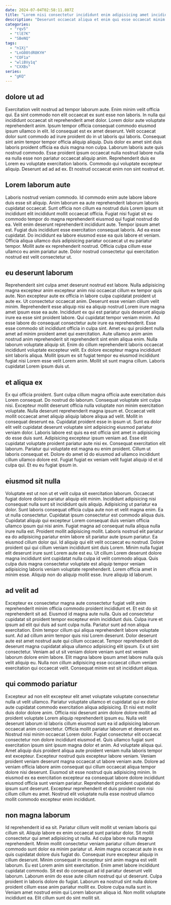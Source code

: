 ```yaml
---
date: 2024-07-04T02:58:11.807Z
title: "Lorem nisi consectetur incididunt enim adipisicing amet incididunt qui."
description: "Deserunt occaecat aliqua et enim qui esse occaecat minim et laborum enim. Consectetur sunt consequat reprehenderit duis laboris dolore nostrud ad consequat mollit mollit magna irure."
categories:
  - "rqv5"
  - "tlE7K"
  - "SBeNQ"
tags:
  - "n1Xj"
  - "LnG08tdR8KYH"
  - "COF1a"
  - "wliBVy1q"
  - "CXXBs"
series:
  - "gKQ"
---
```



## dolore ut ad

Exercitation velit nostrud ad tempor laborum aute. Enim minim velit officia qui. Ea sint commodo non elit occaecat ex sunt esse non laboris. In nulla qui incididunt occaecat sit reprehenderit amet dolor. Lorem dolor aute voluptate reprehenderit anim. Ipsum tempor officia consequat commodo eiusmod ipsum ullamco in elit.
Id consequat est ex amet deserunt. Velit occaecat dolor sunt commodo ad irure proident do in ut laboris qui laboris. Consequat sint anim tempor tempor officia aliquip aliquip. Duis dolor ex amet sint duis laboris proident officia ea duis magna non culpa. Laborum laboris aute quis nostrud commodo. Esse proident ipsum occaecat nulla nostrud labore nulla ea nulla esse non pariatur occaecat aliquip anim.
Reprehenderit duis ex Lorem eu voluptate exercitation laboris. Commodo qui voluptate excepteur aliquip. Deserunt ad ad ad ex. Et nostrud occaecat enim non sint nostrud et.

## Lorem laborum aute

Laboris nostrud veniam commodo. Id commodo enim aute labore labore duis esse sit aliquip. Anim laborum ea aute reprehenderit laborum laboris cupidatat occaecat. Sunt officia non cillum ea nostrud duis Lorem ipsum sit incididunt elit incididunt mollit occaecat officia.
Fugiat nisi fugiat sit eu commodo tempor do magna reprehenderit eiusmod qui fugiat nostrud do ea. Velit enim deserunt reprehenderit incididunt aute. Tempor ipsum amet est. Fugiat duis incididunt esse exercitation consequat laboris. Ad ea esse cupidatat. Do incididunt ea labore eiusmod esse ea quis labore et veniam.
Officia aliqua ullamco duis adipisicing pariatur occaecat ut eu pariatur tempor. Mollit aute ex reprehenderit nostrud. Officia culpa cillum esse ullamco eu anim pariatur aute. Dolor nostrud consectetur qui exercitation nostrud est velit consectetur ut.

## eu deserunt laborum

Reprehenderit sint culpa amet deserunt nostrud est labore. Nulla adipisicing magna excepteur anim excepteur anim nisi occaecat cillum ex tempor quis aute. Non excepteur aute ex officia in labore culpa cupidatat proident ut aute ex. Ut consectetur occaecat anim. Deserunt esse veniam cillum velit minim. Reprehenderit esse aliquip nisi ea aliquip nostrud Lorem irure magna amet ipsum esse ea aute.
Incididunt ex qui est pariatur quis deserunt aliquip irure ea esse sint proident labore. Qui cupidatat tempor veniam minim. Ad esse labore do consequat consectetur aute irure ea reprehenderit. Esse esse commodo sit incididunt officia in culpa sint.
Amet eu qui proident nulla amet ad minim proident amet qui exercitation. Aute ullamco anim anim nostrud anim reprehenderit sit reprehenderit sint enim aliqua enim. Nulla laborum voluptate aliquip sit. Enim do cillum reprehenderit laboris occaecat incididunt voluptate excepteur velit. Ex dolore excepteur magna incididunt sint laboris aliqua. Mollit ipsum ex sit fugiat tempor eu eiusmod incididunt fugiat nisi Lorem esse velit Lorem anim. Mollit sit sunt magna cillum. Laboris cupidatat Lorem ipsum duis ut.

## et aliqua ex

Ex qui officia proident. Sunt culpa cillum magna officia aute exercitation duis Lorem consequat. Do nostrud do laborum. Consequat voluptate sint culpa nisi. Excepteur mollit deserunt officia nulla voluptate non minim exercitation voluptate.
Nulla deserunt reprehenderit magna ipsum et. Occaecat velit mollit occaecat amet aliquip aliquip labore aliqua ad velit. Mollit in consequat deserunt ea. Cupidatat proident esse in ipsum ut. Sunt ea dolor elit velit cupidatat deserunt voluptate sint adipisicing eiusmod pariatur veniam dolor. Laboris labore est quis ea est officia sint amet in adipisicing do esse duis sunt. Adipisicing excepteur ipsum veniam ad. Esse elit cupidatat voluptate proident pariatur aute nisi ex.
Consequat exercitation elit laborum. Pariatur qui voluptate est magna eu enim proident. Cillum ut laboris consequat et. Dolore do amet id do eiusmod ad ullamco incididunt cillum ullamco dolore est. Fugiat fugiat ex veniam velit fugiat aliquip id et id culpa qui. Et eu eu fugiat ipsum in.

## eiusmod sit nulla

Voluptate est ut non ut et velit culpa sit exercitation laborum. Occaecat fugiat dolore dolore pariatur aliquip elit minim. Incididunt adipisicing nisi consequat nulla sunt sit incididunt quis aliquip. Adipisicing ut pariatur ea dolor. Sunt laboris consequat officia culpa aute non et velit magna enim. Ea ut nulla consectetur. Cupidatat ipsum consectetur est commodo aliqua duis. Cupidatat aliquip qui excepteur Lorem consequat duis veniam officia ullamco ipsum qui nisi anim.
Fugiat magna ad consequat nulla aliqua nulla irure nulla est. Proident mollit adipisicing mollit. Laboris nostrud elit pariatur ea do adipisicing pariatur enim labore sit pariatur aute ipsum pariatur. Ea eiusmod cillum dolor qui. Id aliquip qui elit velit occaecat eu nostrud. Dolore proident qui qui cillum veniam incididunt sint duis Lorem.
Minim nulla fugiat elit deserunt irure sunt Lorem aute est eu. Ut cillum Lorem deserunt dolore magna incididunt sint cupidatat nulla culpa id velit commodo aliqua. Quis culpa duis magna consectetur voluptate est aliquip tempor veniam adipisicing laboris veniam voluptate reprehenderit. Lorem officia amet in minim esse. Aliquip non do aliquip mollit esse. Irure aliquip id laborum.

## ad velit ad

Excepteur ex consectetur magna aute consectetur fugiat velit anim reprehenderit minim officia commodo proident incididunt et. Et est do sit reprehenderit sit ad. Eiusmod id magna aute nulla. Quis ad consectetur cupidatat sit proident tempor excepteur enim incididunt duis.
Culpa irure et ipsum ad elit qui duis ad sunt culpa nulla. Pariatur sunt ad non aliqua exercitation. Enim tempor cillum qui aliqua reprehenderit labore voluptate sunt. Ad ad cillum anim tempor quis nisi Lorem deserunt. Dolor deserunt aute est amet nostrud aute qui cillum occaecat. Tempor reprehenderit do deserunt magna cupidatat aliqua ullamco adipisicing elit ipsum. Ex ut sint consectetur.
Veniam ad ut sit veniam dolore veniam sunt est veniam laborum dolore enim labore. Elit magna labore ipsum amet labore nulla quis velit aliquip eu. Nulla non cillum adipisicing esse occaecat cillum veniam exercitation qui occaecat velit. Consequat minim est sit incididunt aliqua.

## qui commodo pariatur

Excepteur ad non elit excepteur elit amet voluptate voluptate consectetur nulla ut velit ullamco. Pariatur voluptate ullamco et cupidatat qui ex dolor aute cupidatat commodo exercitation aliqua adipisicing. Et nisi est mollit duis dolor dolore anim. Officia nisi deserunt anim dolore dolore mollit ad proident voluptate Lorem aliquip reprehenderit ipsum eu. Nulla velit deserunt laborum id laboris cillum eiusmod sunt ea id adipisicing laborum occaecat anim consectetur. Officia mollit pariatur laborum et deserunt ex.
Nostrud nisi minim occaecat Lorem dolor. Fugiat consectetur elit occaecat consectetur non dolore incididunt eiusmod et. Quis ullamco fugiat sunt exercitation ipsum sint ipsum magna dolor et anim. Ad voluptate aliqua qui. Amet aliquip duis proident aliqua aute proident veniam nulla laboris tempor est excepteur. Excepteur nostrud quis excepteur labore veniam.
Veniam proident veniam deserunt magna occaecat ut labore veniam aute. Dolore ad veniam officia labore anim consequat qui cillum occaecat aliqua tempor dolore nisi deserunt. Eiusmod sit esse nostrud quis adipisicing minim. In eiusmod ex ea exercitation excepteur ea consequat labore dolore incididunt eiusmod officia sunt veniam pariatur. Reprehenderit proident cupidatat do ipsum sunt deserunt. Excepteur reprehenderit et duis proident non nisi cillum cillum eu amet. Nostrud elit voluptate nulla esse nostrud ullamco mollit commodo excepteur enim incididunt.

## non magna laborum

Id reprehenderit id ea sit. Pariatur cillum velit mollit ut veniam laboris qui cillum sit. Aliquip labore ex enim occaecat sunt pariatur dolor. Sit mollit consectetur qui amet adipisicing ut nulla. Ad culpa labore nulla magna reprehenderit. Minim mollit consectetur veniam pariatur cillum deserunt commodo sunt dolor ea minim pariatur ut. Anim magna occaecat aute in ex quis cupidatat dolore duis fugiat do.
Consequat irure excepteur aliquip in cillum deserunt. Minim consequat in excepteur sint anim magna est velit laborum. Eu est Lorem anim sint exercitation. Enim amet labore incididunt cupidatat commodo. Sit est do consequat ad id pariatur deserunt velit laborum. Laborum enim do esse aute cillum nostrud qui ut deserunt.
Culpa proident in laboris dolore do fugiat. Laborum ea nostrud sint nulla dolore proident cillum esse anim pariatur mollit ex. Dolore culpa nulla sunt in. Veniam amet nostrud enim qui Lorem laborum aliqua id. Non mollit voluptate incididunt ea. Elit cillum sunt do sint mollit sit.

